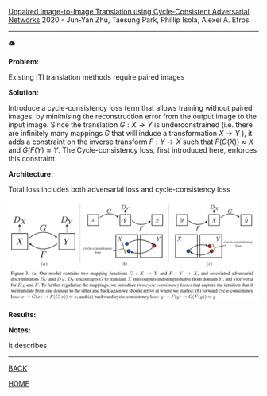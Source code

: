 [Unpaired Image-to-Image Translation using Cycle-Consistent Adversarial
Networks](https://arxiv.org/pdf/1703.10593.pdf)
2020 - Jun-Yan Zhu, Taesung Park, Phillip Isola, Alexei A. Efros

---

👁️

**Problem:**

Existing ITI translation methods require paired images

**Solution:**

Introduce a cycle-consistency loss term that allows training without paired images, by minimising the reconstruction error from the output image to the input image. Since the translation $G: X \rightarrow Y$ is underconstrained (i.e. there are infinitely many mappings $G$ that will induce a transformation $X \rightarrow Y$ ), it adds a constraint on the inverse transform $F: Y \rightarrow X$ such that $F(G(X)) \approx X$ and $G(F(Y) \approx Y$. The Cycle-consistency loss, first introduced here, enforces this constraint.

**Architecture:**

Total loss includes both adversarial loss and cycle-consistency loss

![](./zhu2017cycle.png)

**Results:**

**Notes:**

It describes

---

[BACK](../index.md)

[HOME](../../../index.md)
